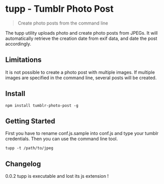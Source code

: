 # tupp - Tumblr Photo Post
> Create photo posts from the command line

The tupp utility uploads photo and create photo posts from JPEGs. It will automatically retrieve the creation date from exif data, and date the post accordingly.

## Limitations

It is not possible to create a photo post with multiple images. If multiple images are specified in the command line, several posts will be created.


## Install

```shell
npm install tumblr-photo-post -g
```

## Getting Started

First you have to rename conf.js.sample into conf.js and type your tumblr credentials. Then you can use the command line tool.

```shell
tupp -t /path/to/jpeg
```

## Changelog

0.0.2 tupp is executable and lost its js extension !
